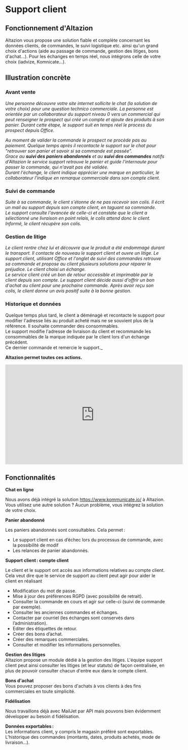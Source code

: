 # Support client

## Fonctionnement d'Altazion
Altazion vous propose une solution fiable et complète concernant les données clients, de commandes, le suivi logistique etc. ainsi qu'un grand choix d'actions (aide au passage de commande, gestion des litiges, bons d'achat...). 
Pour les échanges en temps réel, nous intégrons celle de votre choix (iadvize, Komnicate...).

## Illustration concrète

### Avant vente  
_Une personne découvre votre site internet sollicite le chat (la solution de votre choix) pour une question technico commerciale.
La personne est orientée par un collaborateur du support niveau 0 vers un commercial qui peut renseigner le prospect qui créé un compte et ajoute des produits à son panier. Durant cette étape, le support suit en temps réel le process du prospect depuis Office._
  
_Au moment de valider la commande le prospect ne procède pas au paiement. Quelque temps après il recontacte le support sur le chat pour "retrouver son panier et savoir si sa commande est passée".  
Grace au **suivi des paniers abandonnés** et au **suivi des commandes** natifs d'Altazion le service support retrouve le panier et guide l'internaute pour passer la commande, qui n'avait pas été validée.   
Durant l'échange, le client indique apprécier une marque en particulier, le collaborateur l'indique en remarque commerciale dans son compte client._ 

### Suivi de commande
_Suite à sa commande, le client s'étonne de ne pas recevoir son colis. Il écrit un mail au support depuis son compte client, en taguant sa commande.  
Le support consulte l'avancée de celle-ci et constate que le client a sélectionné une livraison en point relais, le colis attend donc le client.  
Informé, le client récupère son colis._ 

### Gestion de litige 
_Le client rentre chez lui et découvre que le produit a été endommagé durant le transport. Il contacte de nouveau le support client et ouvre un litige.
Le support client, utilisant Office et l'onglet de suivi des commandes retrouve sa commande et propose au client plusieurs solutions pour réparer le préjudice. Le client choisi un échange.   
Le service client créé un bon de retour accessible et imprimable par le client depuis son compte. Le support client décide aussi d'offrir un bon d'achat au client pour une prochaine commande. Après avoir reçu son colis, le client donne un avis positif suite à la bonne gestion._

### Historique et données  
Quelque temps plus tard, le client a déménagé et recontacte le support pour modifier l'adresse liés au produit acheté mais ne se souvient plus de la référence. Il souhaite commander des consommables.  
Le support modifie l'adresse de livraison du client et recommande les consommables de la marque indiquée par le client lors d'un échange précédent.  
Ce dernier commande et remercie le support._

**Altazion permet toutes ces actions.**  

<iframe width="560" height="315" src="https://www.youtube.com/embed/SYLFCqUN15M" title="YouTube video player" frameborder="0" allow="accelerometer; autoplay; clipboard-write; encrypted-media; gyroscope; picture-in-picture; web-share" allowfullscreen></iframe>

## Fonctionnalités 
**Chat en ligne**  

Nous avons déjà intégré la solution https://www.kommunicate.io/ à Altazion. 
Vous utilisez une autre solution ? Aucun problème, vous intégrez la solution de votre choix.

**Panier abandonné**  

Les paniers abandonnés sont consultables. Cela permet :  
- Le support client en cas d’échec lors du processus de commande, avec la possibilité de modif 
- Les relances de panier abandonnés.  

**Support client : compte client**  

Le client et le support ont accès aux informations relatives au compte client.
Cela veut dire que le service de support au client peut agir pour aider le client en réalisant 
- Modification du mot de passe. 
- Mise à jour des préférences RGPD (avec possibilité de retrait). 
- Consulter la commande en cours et agir sur celle-ci (suivi de commande par exemple). 
- Consulter les anciennes commandes et échanges. 
- Contacter par courriel (les échanges sont conservés dans l’administration). 
- Editer des étiquettes de retour. 
- Créer des bons d’achat. 
- Créer des remarques commerciales. 
- Consulter et modifier les informations personnelles. 

**Gestion des litiges**  
Altazion propose un module dédié à la gestion des litiges. 
L'équipe support client peut ainsi consulter les litiges (et leur statuts) de façon centralisée, en plus de pouvoir consulter chacun d'entre eux dans le compte client.

**Bons d'achat**  
Vous pouvez proposer des bons d'achats à vos clients à des fins commerciales en toute simplicité.

**Fidélisation**  

Nous travaillons déjà avec MailJet par API mais pouvons bien évidemment développer au besoin d fidélisation.  

**Données exportables :**  
Les informations client, y compris le magasin préféré sont exportables. 
L’historique des commandes (montants, dates, produits achetés, mode de livraison…). 